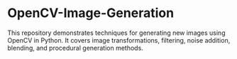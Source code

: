 # OpenCV-Image-Generation
This repository demonstrates techniques for generating new images using OpenCV in Python. It covers image transformations, filtering, noise addition, blending, and procedural generation methods.
